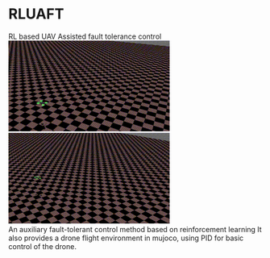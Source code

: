 # RLUAFT
RL based UAV Assisted fault tolerance control  
![Demo Animation](https://github.com/MACSCLAB/RLUAFT/blob/main/Figure/fault_output.gif)
![Demo Animation2](https://github.com/MACSCLAB/RLUAFT/blob/main/Figure/output.gif)  
An auxiliary fault-tolerant control method based on reinforcement learning
It also provides a drone flight environment in mujoco, using PID for basic control of the drone.

